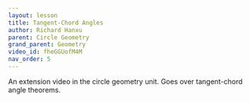 ```yaml
---
layout: lesson
title: Tangent-Chord Angles
author: Richard Hanxu
parent: Circle Geometry
grand_parent: Geometry
video_id: fheGGUofM4M
nav_order: 5
---
```


An extension video in the circle geometry unit. Goes over tangent-chord angle theorems.
